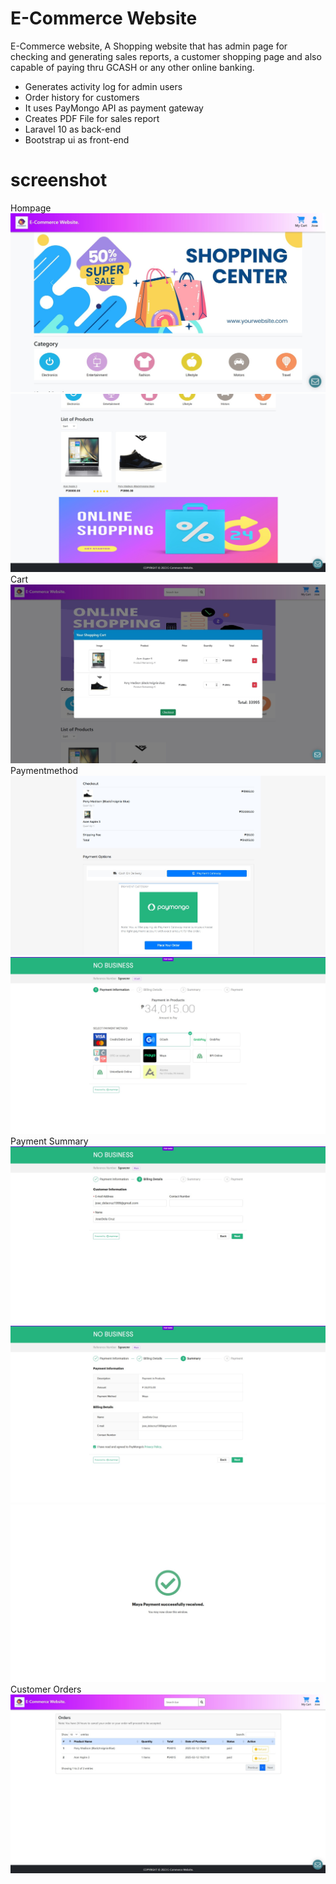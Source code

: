 # E-Commerce Website
  E-Commerce website, A Shopping website that has admin page for checking and generating sales reports, a customer shopping page and also capable of paying thru GCASH or any other online banking. 
 - Generates activity log for admin users
 - Order history for customers
 - It uses PayMongo API as payment gateway
 - Creates PDF File for sales report
 - Laravel 10 as back-end
 - Bootstrap ui as front-end

# screenshot
Hompage
  ![alt text](https://github.com/No-Spacing/E_Commerce_Website/blob/main/screenshot/screenshot1.jpg)
  ![alt text](https://github.com/No-Spacing/E_Commerce_Website/blob/main/screenshot/screenshot2.jpg)
Cart
  ![alt text](https://github.com/No-Spacing/E_Commerce_Website/blob/main/screenshot/screenshot3.jpg)
Paymentmethod
  ![alt text](https://github.com/No-Spacing/E_Commerce_Website/blob/main/screenshot/screenshot4.jpg)
  ![alt text](https://github.com/No-Spacing/E_Commerce_Website/blob/main/screenshot/screenshot5.jpg)
Payment Summary
  ![alt text](https://github.com/No-Spacing/E_Commerce_Website/blob/main/screenshot/screenshot6.jpg)
  ![alt text](https://github.com/No-Spacing/E_Commerce_Website/blob/main/screenshot/screenshot7.jpg)
  ![alt text](https://github.com/No-Spacing/E_Commerce_Website/blob/main/screenshot/screenshot8.jpg)
Customer Orders
  ![alt text](https://github.com/No-Spacing/E_Commerce_Website/blob/main/screenshot/screenshot9.jpg)
